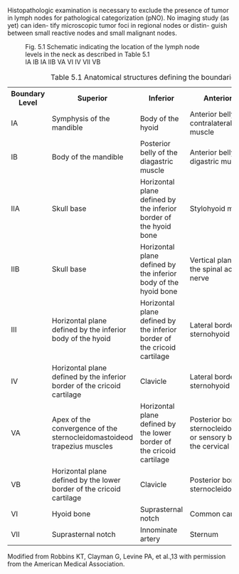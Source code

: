 Histopathologic examination is necessary to exclude the
presence of tumor in lymph nodes for pathological
categorization (pNO). No imaging study (as yet) can iden-
tify microscopic tumor foci in regional nodes or distin-
guish between small reactive nodes and small malignant
nodes.

<figure>
<figcaption>Fig. 5.1 Schematic indicating the location of the lymph node levels in
the neck as described in Table 5.1</figcaption>
IA  
IB  
IA  
IIB  
VA  
VI  
IV  
VII  
VB  
</figure>

<table>
<caption>Table 5.1 Anatomical structures defining the boundaries of the neck levels and sublevels</caption>
<tr>
<th>Boundary Level</th>
<th>Superior</th>
<th>Inferior</th>
<th>Anterior (medial)</th>
<th>Posterior (lateral)</th>
</tr>
<tr>
<td>IA</td>
<td>Symphysis of the mandible</td>
<td>Body of the hyoid</td>
<td>Anterior belly of the contralateral digastric muscle</td>
<td>Anterior belly of the ipsilateral digastric muscle</td>
</tr>
<tr>
<td>IB</td>
<td>Body of the mandible</td>
<td>Posterior belly of the diagastric muscle</td>
<td>Anterior belly of the digastric muscle</td>
<td>Stylohyoid muscle</td>
</tr>
<tr>
<td>IIA</td>
<td>Skull base</td>
<td>Horizontal plane defined by the inferior border of the hyoid bone</td>
<td>Stylohyoid muscle</td>
<td>Vertical plane defined by the spinal accessory nerve</td>
</tr>
<tr>
<td>IIB</td>
<td>Skull base</td>
<td>Horizontal plane defined by the inferior body of the hyoid bone</td>
<td>Vertical plane defined by the spinal accessory nerve</td>
<td>Lateral border of the sternocleidomastoideole</td>
</tr>
<tr>
<td>III</td>
<td>Horizontal plane defined by the inferior body of the hyoid</td>
<td>Horizontal plane defined by the inferior border of the cricoid cartilage</td>
<td>Lateral border of the sternohyoid muscle</td>
<td>Lateral border of the sternocleidomastoideosensory branches of the cervical plexus</td>
</tr>
<tr>
<td>IV</td>
<td>Horizontal plane defined by the inferior border of the cricoid cartilage</td>
<td>Clavicle</td>
<td>Lateral border of the sternohyoid muscle</td>
<td>Lateral border of the sternocleidomastoideory branches of the cervical plexus</td>
</tr>
<tr>
<td>VA</td>
<td>Apex of the convergence of the sternocleidomastoideod trapezius muscles</td>
<td>Horizontal plane defined by the lower border of the cricoid cartilage</td>
<td>Posterior border of the sternocleidomastoideocle or sensory branches of the cervical plexus</td>
<td>Anterior border of the trapezius muscle</td>
</tr>
<tr>
<td>VB</td>
<td>Horizontal plane defined by the lower border of the cricoid cartilage</td>
<td>Clavicle</td>
<td>Posterior border of the sternocleidomastoideole</td>
<td>Anterior border of the trapezius muscle</td>
</tr>
<tr>
<td>VI</td>
<td>Hyoid bone</td>
<td>Suprasternal notch</td>
<td>Common carotid artery</td>
<td>Common carotid artery</td>
</tr>
<tr>
<td>VII</td>
<td>Suprasternal notch</td>
<td>Innominate artery</td>
<td>Sternum</td>
<td>Trachea, esophagus, and prevertebral fascia</td>
</tr>
</table>
Modified from Robbins KT, Clayman G, Levine PA, et al.,13 with permission from the American Medical Association.